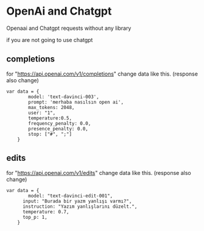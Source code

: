 # OpenAi and Chatgpt
Openaai and Chatgpt requests without any library




if you are not going to use chatgpt

## completions
for "https://api.openai.com/v1/completions" change data like this. (response also change)
```
var data = {
        model: 'text-davinci-003',
        prompt: 'merhaba nasılsın open ai',
        max_tokens: 2048,
        user: "1",
        temperature:0.5,
        frequency_penalty: 0.0,
        presence_penalty: 0.0,
        stop: ["#", ";"]
    }
 ```   
    
## edits
for "https://api.openai.com/v1/edits" change data like this. (response also change)
```
var data = {
        model: "text-davinci-edit-001",
      input: "Burada bir yazm yanlışı varmı?",
      instruction: "Yazım yanlışlarını düzelt.",
      temperature: 0.7,
      top_p: 1,
    }
```
